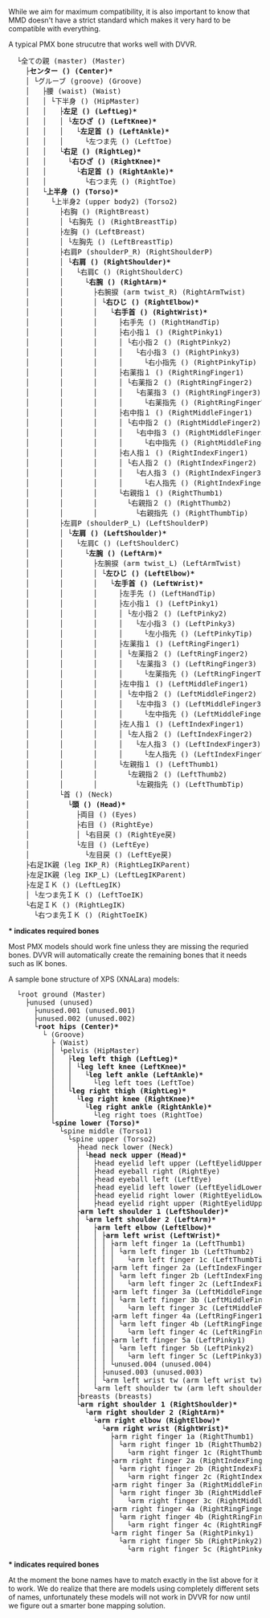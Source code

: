 While we aim for maximum compatibility, it is also important to know that MMD doesn't have a strict standard which makes it very hard to be compatible with everything. 

A typical PMX bone strucutre that works well with DVVR. 

<pre>
  └全ての親 (master) (Master)
    ├<b>センター () (Center)*</b>
    │ └グルーブ (groove) (Groove)
    │   ├腰 (waist) (Waist)
    │   │ └下半身 () (HipMaster)
    │   │   ├<b>左足 () (LeftLeg)*</b>
    │   │   │ └<b>左ひざ () (LeftKnee)*</b>
    │   │   │   └<b>左足首 () (LeftAnkle)*</b>
    │   │   │     └左つま先 () (LeftToe)
    │   │   └<b>右足 () (RightLeg)*</b>
    │   │     └<b>右ひざ () (RightKnee)*</b>
    │   │       └<b>右足首 () (RightAnkle)*</b>
    │   │         └右つま先 () (RightToe)
    │   └<b>上半身 () (Torso)*</b>
    │     └上半身2 (upper body2) (Torso2)
    │       ├右胸 () (RightBreast)
    │       │ └右胸先 () (RightBreastTip)
    │       ├左胸 () (LeftBreast)
    │       │ └左胸先 () (LeftBreastTip)
    │       ├右肩P (shoulderP_R) (RightShoulderP)
    │       │ └<b>右肩 () (RightShoulder)*</b>
    │       │   └右肩C () (RightShoulderC)
    │       │     └<b>右腕 () (RightArm)*</b>
    │       │       ├右腕捩 (arm twist_R) (RightArmTwist)
    │       │       │ └<b>右ひじ () (RightElbow)*</b>
    │       │       │   └<b>右手首 () (RightWrist)*</b>
    │       │       │     ├右手先 () (RightHandTip)
    │       │       │     ├右小指１ () (RightPinky1)
    │       │       │     │ └右小指２ () (RightPinky2)
    │       │       │     │   └右小指３ () (RightPinky3)
    │       │       │     │     └右小指先 () (RightPinkyTip)
    │       │       │     ├右薬指１ () (RightRingFinger1)
    │       │       │     │ └右薬指２ () (RightRingFinger2)
    │       │       │     │   └右薬指３ () (RightRingFinger3)
    │       │       │     │     └右薬指先 () (RightRingFingerTip)
    │       │       │     ├右中指１ () (RightMiddleFinger1)
    │       │       │     │ └右中指２ () (RightMiddleFinger2)
    │       │       │     │   └右中指３ () (RightMiddleFinger3)
    │       │       │     │     └右中指先 () (RightMiddleFingerTip)
    │       │       │     ├右人指１ () (RightIndexFinger1)
    │       │       │     │ └右人指２ () (RightIndexFinger2)
    │       │       │     │   └右人指３ () (RightIndexFinger3)
    │       │       │     │     └右人指先 () (RightIndexFingerTip)
    │       │       │     └右親指１ () (RightThumb1)
    │       │       │       └右親指２ () (RightThumb2)
    │       │       │         └右親指先 () (RightThumbTip)
    │       ├左肩P (shoulderP_L) (LeftShoulderP)
    │       │ └<b>左肩 () (LeftShoulder)*</b>
    │       │   └左肩C () (LeftShoulderC)
    │       │     └<b>左腕 () (LeftArm)*</b>
    │       │       ├左腕捩 (arm twist_L) (LeftArmTwist)
    │       │       │ └<b>左ひじ () (LeftElbow)*</b>
    │       │       │   └<b>左手首 () (LeftWrist)*</b>
    │       │       │     ├左手先 () (LeftHandTip)
    │       │       │     ├左小指１ () (LeftPinky1)
    │       │       │     │ └左小指２ () (LeftPinky2)
    │       │       │     │   └左小指３ () (LeftPinky3)
    │       │       │     │     └左小指先 () (LeftPinkyTip)
    │       │       │     ├左薬指１ () (LeftRingFinger1)
    │       │       │     │ └左薬指２ () (LeftRingFinger2)
    │       │       │     │   └左薬指３ () (LeftRingFinger3)
    │       │       │     │     └左薬指先 () (LeftRingFingerTip)
    │       │       │     ├左中指１ () (LeftMiddleFinger1)
    │       │       │     │ └左中指２ () (LeftMiddleFinger2)
    │       │       │     │   └左中指３ () (LeftMiddleFinger3)
    │       │       │     │     └左中指先 () (LeftMiddleFingerTip)
    │       │       │     ├左人指１ () (LeftIndexFinger1)
    │       │       │     │ └左人指２ () (LeftIndexFinger2)
    │       │       │     │   └左人指３ () (LeftIndexFinger3)
    │       │       │     │     └左人指先 () (LeftIndexFingerTip)
    │       │       │     └左親指１ () (LeftThumb1)
    │       │       │       └左親指２ () (LeftThumb2)
    │       │       │         └左親指先 () (LeftThumbTip)
    │       └首 () (Neck)
    │         └<b>頭 () (Head)*</b>
    │           ├両目 () (Eyes)
    │           ├右目 () (RightEye)
    │           │ └右目戻 () (RightEye戻)
    │           └左目 () (LeftEye)
    │             └左目戻 () (LeftEye戻)
    ├右足IK親 (leg IKP_R) (RightLegIKParent)
    ├左足IK親 (leg IKP_L) (LeftLegIKParent)
    ├左足ＩＫ () (LeftLegIK)
    │ └左つま先ＩＫ () (LeftToeIK)
    └右足ＩＫ () (RightLegIK)
      └右つま先ＩＫ () (RightToeIK)
</pre>
<b>* indicates required bones</b>

Most PMX models should work fine unless they are missing the requried bones. DVVR will automatically create the remaining bones that it needs such as IK bones.

A sample bone structure of XPS (XNALara) models: 
<pre>
  └root ground (Master)
    ├unused (unused)
      ├unused.001 (unused.001)
      ├unused.002 (unused.002)
      └<b>root hips (Center)*</b>
        └ (Groove)
          ├ (Waist)
          │ └pelvis (HipMaster)
          │   ├<b>leg left thigh (LeftLeg)*</b>
          │   │ └<b>leg left knee (LeftKnee)*</b>
          │   │   └<b>leg left ankle (LeftAnkle)*</b>
          │   │     └leg left toes (LeftToe)
          │   └<b>leg right thigh (RightLeg)*</b>
          │     └<b>leg right knee (RightKnee)*</b>
          │       └<b>leg right ankle (RightAnkle)*</b>
          │         └leg right toes (RightToe)
          └<b>spine lower (Torso)*</b>
            └spine middle (Torso1)
              └spine upper (Torso2)
                ├head neck lower (Neck)
                │ └<b>head neck upper (Head)*</b>
                │   ├head eyelid left upper (LeftEyelidUpper)
                │   ├head eyeball right (RightEye)
                │   ├head eyeball left (LeftEye)
                │   ├head eyelid left lower (LeftEyelidLower)
                │   ├head eyelid right lower (RightEyelidLower)
                │   ├head eyelid right upper (RightEyelidUpper)
                ├<b>arm left shoulder 1 (LeftShoulder)*</b>
                │ └<b>arm left shoulder 2 (LeftArm)*</b>
                │   ├<b>arm left elbow (LeftElbow)*</b>
                │   │ ├<b>arm left wrist (LeftWrist)*</b>
                │   │ │ ├arm left finger 1a (LeftThumb1)
                │   │ │ │ └arm left finger 1b (LeftThumb2)
                │   │ │ │   └arm left finger 1c (LeftThumbTip)
                │   │ │ ├arm left finger 2a (LeftIndexFinger1)
                │   │ │ │ └arm left finger 2b (LeftIndexFinger2)
                │   │ │ │   └arm left finger 2c (LeftIndexFinger3)
                │   │ │ ├arm left finger 3a (LeftMiddleFinger1)
                │   │ │ │ └arm left finger 3b (LeftMiddleFinger2)
                │   │ │ │   └arm left finger 3c (LeftMiddleFinger3)
                │   │ │ ├arm left finger 4a (LeftRingFinger1)
                │   │ │ │ └arm left finger 4b (LeftRingFinger2)
                │   │ │ │   └arm left finger 4c (LeftRingFinger3)
                │   │ │ ├arm left finger 5a (LeftPinky1)
                │   │ │ │ └arm left finger 5b (LeftPinky2)
                │   │ │ │   └arm left finger 5c (LeftPinky3)
                │   │ │ └unused.004 (unused.004)
                │   │ ├unused.003 (unused.003)
                │   │ └arm left wrist tw (arm left wrist tw)
                │   └arm left shoulder tw (arm left shoulder tw)
                ├breasts (breasts)
                └<b>arm right shoulder 1 (RightShoulder)*</b>
                  └<b>arm right shoulder 2 (RightArm)*</b>
                    └<b>arm right elbow (RightElbow)*</b>
                      └<b>arm right wrist (RightWrist)*</b>
                        ├arm right finger 1a (RightThumb1)
                        │ └arm right finger 1b (RightThumb2)
                        │   └arm right finger 1c (RightThumbTip)
                        ├arm right finger 2a (RightIndexFinger1)
                        │ └arm right finger 2b (RightIndexFinger2)
                        │   └arm right finger 2c (RightIndexFinger3)
                        ├arm right finger 3a (RightMiddleFinger1)
                        │ └arm right finger 3b (RightMiddleFinger2)
                        │   └arm right finger 3c (RightMiddleFinger3)
                        ├arm right finger 4a (RightRingFinger1)
                        │ └arm right finger 4b (RightRingFinger2)
                        │   └arm right finger 4c (RightRingFinger3)
                        └arm right finger 5a (RightPinky1)
                          └arm right finger 5b (RightPinky2)
                            └arm right finger 5c (RightPinky3)
</pre>
<b>* indicates required bones</b>

At the moment the bone names have to match exactly in the list above for it to work. We do realize that there are models using completely different sets of names, unfortunately these models will not work in DVVR for now until we figure out a smarter bone mapping solution. 
